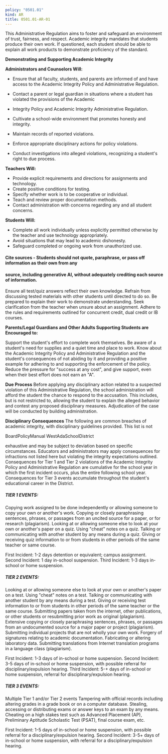 ```yaml
---
policy: "0501.01"
kind: AR
title: 0501.01-AR-01
---
```

This Administrative Regulation aims to foster and safeguard an environment of trust, fairness, and respect.
Academic integrity mandates that students produce their own work. If questioned, each student should be able to
explain all work products to demonstrate proficiency of the standard.

**Demonstrating and Supporting Academic Integrity**

**Administrators and Counselors Will:**

- Ensure that all faculty, students, and parents are informed of and have access to the Academic Integrity Policy
and Administrative Regulation.

- Contact a parent or legal guardian in situations where a student has violated the provisions of the Academic
- Integrity Policy and Academic Integrity Administrative Regulation.
- Cultivate a school-wide environment that promotes honesty and integrity.
- Maintain records of reported violations.
- Enforce appropriate disciplinary actions for policy violations.
- Conduct investigations into alleged violations, recognizing a student's right to due process.

**Teachers Will:**


- Provide explicit requirements and directions for assignments and technology.
- Create positive conditions for testing.
- Specify whether work is to be cooperative or individual.
- Teach and review proper documentation methods.
- Contact administration with concerns regarding any and all student concerns.

**Students Will:**

- Complete all work individually unless explicitly permitted otherwise by the teacher and use technology appropriately.
- Avoid situations that may lead to academic dishonesty.
- Safeguard completed or ongoing work from unauthorized use.

#### Cite sources - Students should not quote, paraphrase, or pass off information as their own from any

#### source, including generative AI, without adequately crediting each source of information.


Ensure all test/quiz answers reflect their own knowledge. Refrain from discussing tested materials with other
students until directed to do so.
Be prepared to explain their work to demonstrate understanding.
Seek clarification from the teacher when unsure about an assignment.
Adhere to the rules and requirements outlined for concurrent credit, dual credit or IB courses.

**Parents/Legal Guardians and Other Adults Supporting Students are Encouraged to:**


Support the student's effort to complete work themselves.
Be aware of a student's need for supplies and a quiet time and place to work.
Know about the Academic Integrity Policy and Administrative Regulation and the student's consequences of
not abiding by it and providing a positive example for adhering to and supporting the enforcement of the
policy.
Reduce the pressure for "success at any cost", and give support, even when their best effort does not earn an
"A".

**Due Process**
Before applying any disciplinary action related to a suspected violation of this Administrative Regulation, the school
administration will afford the student the chance to respond to the accusation. This includes, but is not restricted to,
allowing the student to explain the alleged behavior and contest any proposed disciplinary measures. Adjudication of
the case will be conducted by building administration.

**Disciplinary Consequences**
The following are common breaches of academic integrity, with disciplinary guidelines provided. This list is not


BoardPolicyManual
WestAdaSchoolDistrict


exhaustive and may be subject to deviation based on specific circumstances. Educators and administrators may apply
consequences for infractions not listed here but violating the integrity expectations outlined. Consequences for Tier
1 and Tier 2 violations of the Academic Integrity Policy and Administrative Regulation are cumulative for the school
year in which the first incident occurs, plus the entire following school year. Consequences for Tier 3 events
accumulate throughout the student's educational career in the District.

##### TIER 1 EVENTS:


Copying work assigned to be done independently or allowing someone to copy your own or another's work.
Copying or closely paraphrasing sentences, phrases, or passages from an uncited source for a paper, or for
research (plagiarism).
Looking at or allowing someone else to look at your own or another's paper on a quiz.
Using "cheat" notes on a quiz.
Talking or communicating with another student by any means during a quiz.
Giving or receiving quiz information to or from students in other periods of the same teacher or same course.

First Incident: 1-2 days detention or equivalent; campus assignment.
Second Incident: 1 day in-school suspension.
Third Incident: 1-3 days in-school or home suspension.

##### TIER 2 EVENTS:


Looking at or allowing someone else to look at your own or another's paper on a test.
Using "cheat" notes on a test.
Talking or communicating with another student by any means during a test.
Giving or receiving test information to or from students in other periods of the same teacher or the same
course.
Submitting papers taken from the internet, other publications, or other students or resubmitting prior work as
original (plagiarism).
Extensive copying or closely paraphrasing sentences, phrases, or passages from an undocumented source for a
major paper or project (plagiarism).
Submitting individual projects that are not wholly your own work.
Forgery of signatures relating to academic documentation.
Fabricating or altering laboratory data.
Submitting translations from Internet translation programs in a language class (plagiarism).

First Incident: 1-3 days of in-school or home suspension.
Second Incident: 3-5 days of in-school or home suspension, with possible referral for disciplinary/expulsion hearing.
Third Incident: 5-+ days of in-school or home suspension, referral for disciplinary/expulsion hearing.

##### TIER 3 EVENTS:


Multiple Tier 1 and/or Tier 2 events
Tampering with official records including altering grades in a grade book or on a computer database.
Stealing, accessing or distributing exams or answer keys to an exam by any means.
Cheating on a high stakes test such as Advanced Placement (AP), Preliminary Aptitude Scholastic Test (PSAT),
final course exam, etc.

First Incident: 1-5 days of in-school or home suspension, with possible referral for a disciplinary/expulsion hearing.
Second Incident: 3-5+ days of in-school or home suspension, with referral for a disciplinary/expulsion hearing.


